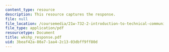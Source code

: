 ```yaml
---
content_type: resource
description: This resource captures the response.
file: null
file_location: /coursemedia/21w-732-2-introduction-to-technical-communication-ethics-in-science-and-technology-fall-2006/3beaf42a80a71aa42c1303dbff9ff80d_wkshp_response.pdf
file_type: application/pdf
resourcetype: Document
title: wkshp_response.pdf
uid: 3beaf42a-80a7-1aa4-2c13-03dbff9ff80d
---
```

